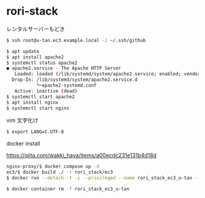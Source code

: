 # rori-stack

レンタルサーバーもどき

```sh
$ ssh root@u-tan.ec3.example.local -i ~/.ssh/github
```

```sh
$ apt update
$ apt install apache2
$ systemctl status apache2
● apache2.service - The Apache HTTP Server
   Loaded: loaded (/lib/systemd/system/apache2.service; enabled; vendor preset: enabled)
  Drop-In: /lib/systemd/system/apache2.service.d
           └─apache2-systemd.conf
   Active: inactive (dead)
$ systemctl start apache2
$ apt install nginx
$ systemctl start nginx
```

vim 文字化け

```sh
$ export LANG=C.UTF-8
```

docker install

https://qiita.com/wakki_haya/items/a00ecdc231e131b4d18d

```sh
nginx-proxy/$ docker compose up -d
ec3/$ docker build ./ -t rori_stack/ec3
$ docker run --detach -t -i --privileged --name rori_stack_ec3_u-tan --network=rori-stack  -p 25:25 -p 22:22 -p 3306:3306 --env VIRTUAL_HOST=u-tan.ec3.example.local --env LANG=C.UTF-8 rori_stack/ec3

$ docker container rm -f rori_stack_ec3_u-tan
```

